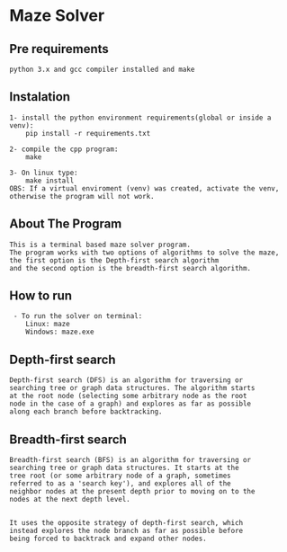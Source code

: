 # Maze Solver
## Pre requirements
	python 3.x and gcc compiler installed and make
## Instalation
	1- install the python environment requirements(global or inside a venv):
		pip install -r requirements.txt

	2- compile the cpp program:
		make
		
	3- On linux type:
		make install
	OBS: If a virtual enviroment (venv) was created, activate the venv, otherwise the program will not work.
	

## About The Program 
	This is a terminal based maze solver program.
	The program works with two options of algorithms to solve the maze,
	the first option is the Depth-first search algorithm
	and the second option is the breadth-first search algorithm.
## How to run
	 - To run the solver on terminal:
		Linux: maze
		Windows: maze.exe
## Depth-first search
	Depth-first search (DFS) is an algorithm for traversing or
	searching tree or graph data structures. The algorithm starts 
	at the root node (selecting some arbitrary node as the root 	
	node in the case of a graph) and explores as far as possible 
	along each branch before backtracking.

## Breadth-first search
	Breadth-first search (BFS) is an algorithm for traversing or 
	searching tree or graph data structures. It starts at the 
	tree root (or some arbitrary node of a graph, sometimes 
	referred to as a 'search key'), and explores all of the 
	neighbor nodes at the present depth prior to moving on to the 
	nodes at the next depth level.


	It uses the opposite strategy of depth-first search, which 
	instead explores the node branch as far as possible before 
	being forced to backtrack and expand other nodes.
